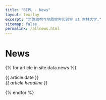 ```yaml
---
title: "BIPL - News"
layout: textlay
excerpt: "岩体结构与地质灾害实验室 at 吉林大学."
sitemap: false
permalink: /allnews.html
---
```


# News

{% for article in site.data.news %}
<p>{{ article.date }} <br>
<em>{{ article.headline }}</em></p>
{% endfor %}
